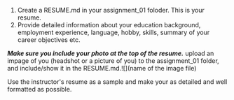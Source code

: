 1) Create a RESUME.md in your assignment_01 foloder. This is your resume.  
2) Provide detailed information about your education background, employment experience, language, hobby, skills, summary of your career objectives etc.  
 
***Make sure you include your photo at the top of the resume.***
upload an impage of you (headshot or a picture of you) to the assignment_01 folder, and include/show it in the RESUME.md.![](name of the image file)

Use the instructor's resume as a sample and make your as detailed and well formatted as possible.

